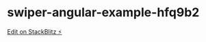 # swiper-angular-example-hfq9b2

[Edit on StackBlitz ⚡️](https://stackblitz.com/edit/swiper-angular-example-hfq9b2)